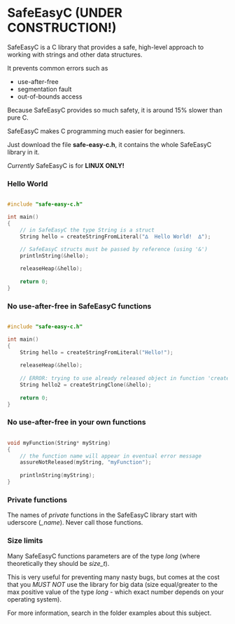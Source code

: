 # SafeEasyC (UNDER CONSTRUCTION!)

SafeEasyC is a C library that provides a safe, high-level approach to working with strings and other data structures. 

It prevents common errors such as
- use-after-free
- segmentation fault
- out-of-bounds access
<!-- - using a non-initialized variable -->

Because SafeEasyC provides so much safety, it is around 15% slower than pure C.

SafeEasyC makes C programming much easier for beginners.

Just download the file **safe-easy-c.h**, it contains the whole SafeEasyC library in it.

*Currently* SafeEasyC is for **LINUX ONLY!**

### Hello World

~~~ C

#include "safe-easy-c.h"

int main()
{
    // in SafeEasyC the type String is a struct
    String hello = createStringFromLiteral("∆  Hello World!  ∆"); 
    
    // SafeEasyC structs must be passed by reference (using '&')
    printlnString(&hello); 

    releaseHeap(&hello);
    
    return 0;
}
~~~ 

### No use-after-free in SafeEasyC functions

~~~ C

#include "safe-easy-c.h"

int main()
{
    String hello = createStringFromLiteral("Hello!");
       
    releaseHeap(&hello);
    
    // ERROR: trying to use already released object in function 'createStringClone'
    String hello2 = createStringClone(&hello);
    
    return 0;
}
~~~


### No use-after-free in your own functions

~~~ C

void myFunction(String* myString)
{
    // the function name will appear in eventual error message
    assureNotReleased(myString, "myFunction");
       
    printlnString(myString);
}
~~~ 

### Private functions

The names of *private* functions in the SafeEasyC library start with uderscore (*_name*). Never call those functions.

### Size limits

Many SafeEasyC functions parameters are of the type *long* (where theoretically they should be *size_t*). 

This is very useful for preventing many nasty bugs, but comes at the cost that you *MUST NOT* use the library for big data (size equal/greater to the max positive value of the type *long* - which exact number depends on your operating system).

For more information, search in the folder examples about this subject.

<!-- At the moment the library is comprehensive enough to solve all the puzzles of the Advent of Code. -->


